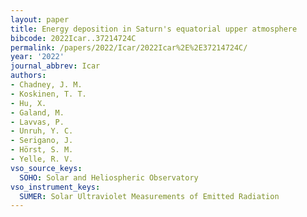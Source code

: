 ```yaml
---
layout: paper
title: Energy deposition in Saturn's equatorial upper atmosphere
bibcode: 2022Icar..37214724C
permalink: /papers/2022/Icar/2022Icar%2E%2E37214724C/
year: '2022'
journal_abbrev: Icar
authors:
- Chadney, J. M.
- Koskinen, T. T.
- Hu, X.
- Galand, M.
- Lavvas, P.
- Unruh, Y. C.
- Serigano, J.
- Hörst, S. M.
- Yelle, R. V.
vso_source_keys:
  SOHO: Solar and Heliospheric Observatory
vso_instrument_keys:
  SUMER: Solar Ultraviolet Measurements of Emitted Radiation
---
```

